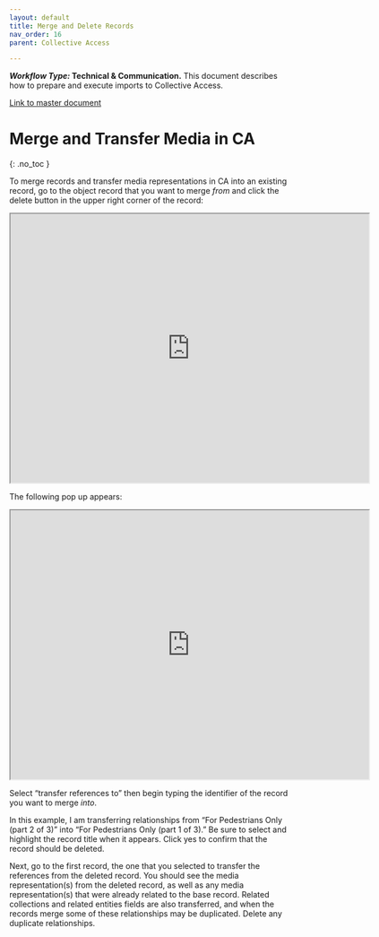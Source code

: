 ```yaml
---
layout: default
title: Merge and Delete Records 
nav_order: 16
parent: Collective Access

---
```


**_Workflow Type:_ Technical & Communication.** This document describes how to prepare and execute imports to Collective Access. 

[Link to master document](https://docs.google.com/document/d/1uCKDLb3qBaV7CafwOLLOEnbgDUgaaUJBlEAI4O-xxpc/edit)

# Merge and Transfer Media in CA 
{: .no_toc }

To merge records and transfer media representations in CA into an existing record, go to the object record that you want to merge _from_ and click the delete button in the upper right corner of the record:

<iframe src="https://drive.google.com/file/d/1HCmAdvh6jBTEMijsd-Ea4DLZMsdVH7qZ/preview" width="640" height="480"></iframe>

The following pop up appears:

<iframe src="https://drive.google.com/file/d/17fU5PZ1UsRpZ74l-k_p5Sm_VtcHFqDgL/preview" width="640" height="480"></iframe>

Select “transfer references to” then begin typing the identifier of the record you want to merge _into_.

In this example, I am transferring relationships from “For Pedestrians Only (part 2 of 3)” into “For Pedestrians Only (part 1 of 3).” Be sure to select and highlight the record title when it appears. Click yes to confirm that the record should be deleted. 

Next, go to the first record, the one that you selected to transfer the references from the deleted record. You should see the media representation(s) from the deleted record, as well as any media representation(s) that were already related to the base record. Related collections and related entities fields are also transferred, and when the records merge some of these relationships may be duplicated. Delete any duplicate relationships.
